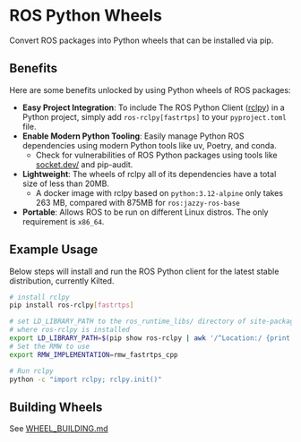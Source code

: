 # ROS Python Wheels

Convert ROS packages into Python wheels that can be installed via pip.

## Benefits

Here are some benefits unlocked by using Python wheels of ROS packages:

- **Easy Project Integration**: To include The ROS Python Client ([rclpy](https://github.com/ros2/rclpy)) in a Python project, simply add `ros-rclpy[fastrtps]` to your `pyproject.toml` file.
- **Enable Modern Python Tooling**: Easily manage Python ROS dependencies using modern Python tools like uv, Poetry, and conda.
  - Check for vulnerabilities of ROS Python packages using tools like [socket.dev/](https://socket.dev/search?e=pypi) and pip-audit.
- **Lightweight**: The wheels of rclpy all of its dependencies have a total size of less than 20MB.
  - A docker image with rclpy based on `python:3.12-alpine` only takes 263 MB, compared with 875MB for `ros:jazzy-ros-base`
- **Portable**: Allows ROS to be run on different Linux distros. The only requirement is `x86_64`.

## Example Usage

Below steps will install and run the ROS Python client for the latest stable distribution, currently Kilted.

```bash
# install rclpy
pip install ros-rclpy[fastrtps]

# set LD_LIBRARY_PATH to the ros_runtime_libs/ directory of site-packages
# where ros-rclpy is installed
export LD_LIBRARY_PATH=$(pip show ros-rclpy | awk '/^Location:/ {print $2}')/ros_runtime_libs
# Set the RMW to use
export RMW_IMPLEMENTATION=rmw_fastrtps_cpp

# Run rclpy
python -c "import rclpy; rclpy.init()"
```

## Building Wheels

See [WHEEL_BUILDING.md](./WHEEL_BUILDING.md)
